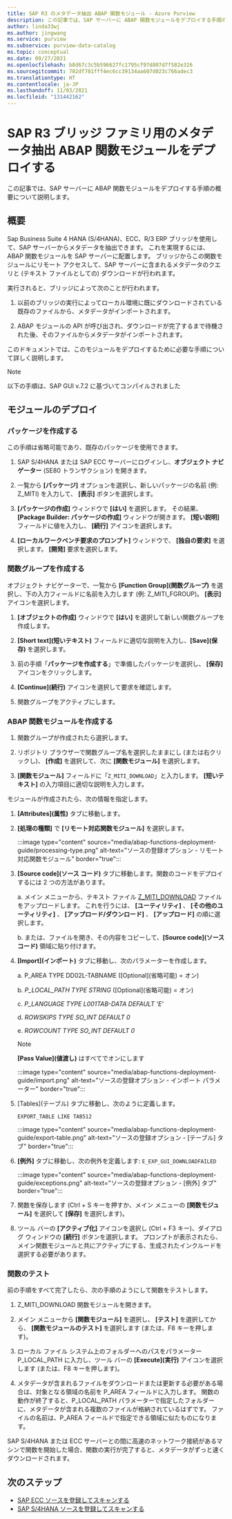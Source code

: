 ```yaml
---
title: SAP R3 のメタデータ抽出 ABAP 関数モジュール - Azure Purview
description: この記事では、SAP サーバーに ABAP 関数モジュールをデプロイする手順の概要について説明します
author: linda33wj
ms.author: jingwang
ms.service: purview
ms.subservice: purview-data-catalog
ms.topic: conceptual
ms.date: 09/27/2021
ms.openlocfilehash: b8d67c3c5b596627fc1795cf97d807d7f582e326
ms.sourcegitcommit: 702df701fff4ec6cc39134aa607d023c766adec3
ms.translationtype: HT
ms.contentlocale: ja-JP
ms.lasthandoff: 11/03/2021
ms.locfileid: "131442162"
---
```

# <a name="deploy-the-metadata-extraction-abap-function-module-for-the-sap-r3-family-of-bridges"></a>SAP R3 ブリッジ ファミリ用のメタデータ抽出 ABAP 関数モジュールをデプロイする

この記事では、SAP サーバーに ABAP 関数モジュールをデプロイする手順の概要について説明します。

## <a name="overview"></a>概要

Sap Business Suite 4 HANA (S/4HANA)、ECC、R/3 ERP ブリッジを使用して、SAP サーバーからメタデータを抽出できます。 これを実現するには、ABAP 関数モジュールを SAP サーバーに配置します。 ブリッジからこの関数モジュールにリモート アクセスして、SAP サーバーに含まれるメタデータのクエリと (テキスト ファイルとしての) ダウンロードが行われます。

実行されると、ブリッジによって次のことが行われます。

1. 以前のブリッジの実行によってローカル環境に既にダウンロードされている既存のファイルから、メタデータがインポートされます。

2. ABAP モジュールの API が呼び出され、ダウンロードが完了するまで待機された後、そのファイルからメタデータがインポートされます。

このドキュメントでは、このモジュールをデプロイするために必要な手順について詳しく説明します。

> [!Note]
> 以下の手順は、SAP GUI v.7.2 に基づいてコンパイルされました

## <a name="deployment-of-the-module"></a>モジュールのデプロイ

### <a name="create-a-package"></a>パッケージを作成する

この手順は省略可能であり、既存のパッケージを使用できます。

1. SAP S/4HANA または SAP ECC サーバーにログインし、**オブジェクト ナビゲーター** (SE80 トランザクション) を開きます。

2. 一覧から **[パッケージ]** オプションを選択し、新しいパッケージの名前 (例: Z\_MITI) を入力して、 **[表示]** ボタンを選択します。

3. **[パッケージの作成]** ウィンドウで **[はい]** を選択します。 その結果、 **[Package Builder: パッケージの作成]** ウィンドウが開きます。 **[短い説明]** フィールドに値を入力し、 **[続行]** アイコンを選択します。

4. **[ローカルワークベンチ要求のプロンプト]** ウィンドウで、 **[独自の要求]** を選択します。 **[開発]** 要求を選択します。

### <a name="create-a-function-group"></a>関数グループを作成する

オブジェクト ナビゲーターで、一覧から **[Function Group]\(関数グループ\)** を選択し、下の入力フィールドに名前を入力します (例: Z\_MITI\_FGROUP)。 **[表示]** アイコンを選択します。

1. **[オブジェクトの作成]** ウィンドウで **[はい]** を選択して新しい関数グループを作成します。

2. **[Short text]\(短いテキスト\)** フィールドに適切な説明を入力し、**[Save]\(保存\)** を選択します。

3. 前の手順「**パッケージを作成する**」で準備したパッケージを選択し、 **[保存]** アイコンをクリックします。

4. **[Continue]\(続行\)** アイコンを選択して要求を確認します。

5. 関数グループをアクティブにします。

### <a name="create-the-abap-function-module"></a>ABAP 関数モジュールを作成する

1. 関数グループが作成されたら選択します。

2. リポジトリ ブラウザーで関数グループ名を選択したままにし (または右クリックし)、 **[作成]** を選択して、次に **[関数モジュール]** を選択します。

3. **[関数モジュール]** フィールドに「`Z_MITI_DOWNLOAD`」と入力します。 **[短いテキスト]** の入力項目に適切な説明を入力します。

モジュールが作成されたら、次の情報を指定します。

1. **[Attributes]\(属性\)** タブに移動します。

2. **[処理の種類]** で **[リモート対応関数モジュール]** を選択します。

   :::image type="content" source="media/abap-functions-deployment-guide/processing-type.png" alt-text="ソースの登録オプション - リモート対応関数モジュール" border="true":::

3. **[Source code]\(ソース コード\)** タブに移動します。関数のコードをデプロイするには 2 つの方法があります。

   a. メイン メニューから、テキスト ファイル [Z\_MITI\_DOWNLOAD](https://github.com/Azure/Purview-Samples/tree/master/connectors/sap) ファイルをアップロードします。 これを行うには、 **[ユーティリティ]** 、 **[その他のユーティリティ]** 、 **[アップロード/ダウンロード]** 、 **[アップロード]** の順に選択します。

   b. または、ファイルを開き、その内容をコピーして、**[Source code]\(ソース コード\)** 領域に貼り付けます。

4. **[Import]\(インポート\)** タブに移動し、次のパラメーターを作成します。

   a.  P\_AREA TYPE DD02L-TABNAME ([Optional]\(省略可能\) = オン)

   b.  *P\_LOCAL\_PATH TYPE STRING* ([Optional]\(省略可能\) = オン)

   c.  *P\_LANGUAGE TYPE L001TAB-DATA DEFAULT \'E\'*

   d.  *ROWSKIPS TYPE SO\_INT DEFAULT 0*

   e.  *ROWCOUNT TYPE SO\_INT DEFAULT 0*

   > [!Note]
   > **[Pass Value]\(値渡し\)** はすべてでオンにします

   :::image type="content" source="media/abap-functions-deployment-guide/import.png" alt-text="ソースの登録オプション - インポート パラメーター" border="true":::

5. [Tables]\(テーブル\) タブに移動し、次のように定義します。

   `EXPORT_TABLE LIKE TAB512`

   :::image type="content" source="media/abap-functions-deployment-guide/export-table.png" alt-text="ソースの登録オプション - [テーブル] タブ" border="true":::

6. **[例外]** タブに移動し、次の例外を定義します: `E_EXP_GUI_DOWNLOADFAILED`

   :::image type="content" source="media/abap-functions-deployment-guide/exceptions.png" alt-text="ソースの登録オプション - [例外] タブ" border="true":::

7. 関数を保存します (Ctrl + S キーを押すか、メイン メニューの **[関数モジュール]** を選択して **[保存]** を選択します)。

8. ツール バーの **[アクティブ化]** アイコンを選択し (Ctrl + F3 キー)、ダイアログ ウィンドウの **[続行]** ボタンを選択します。 プロンプトが表示されたら、メイン関数モジュールと共にアクティブにする、生成されたインクルードを選択する必要があります。

### <a name="testing-the-function"></a>関数のテスト

前の手順をすべて完了したら、次の手順のようにして関数をテストします。

1. Z\_MITI\_DOWNLOAD 関数モジュールを開きます。

2. メイン メニューから **[関数モジュール]** を選択し、 **[テスト]** を選択してから、 **[関数モジュールのテスト]** を選択します (または、F8 キーを押します)。

3. ローカル ファイル システム上のフォルダーへのパスをパラメーター P\_LOCAL\_PATH に入力し、ツール バーの **[Execute]\(実行\)** アイコンを選択します (または、F8 キーを押します)。

4. メタデータが含まれるファイルをダウンロードまたは更新する必要がある場合は、対象となる領域の名前を P\_AREA フィールドに入力します。 関数の動作が終了すると、P\_LOCAL\_PATH パラメーターで指定したフォルダーに、メタデータが含まれる複数のファイルが格納されているはずです。 ファイルの名前は、P\_AREA フィールドで指定できる領域に似たものになります。

SAP S/4HANA または ECC サーバーとの間に高速のネットワーク接続があるマシンで関数を開始した場合、関数の実行が完了すると、メタデータがずっと速くダウンロードされます。

## <a name="next-steps"></a>次のステップ

- [SAP ECC ソースを登録してスキャンする](register-scan-sapecc-source.md)
- [SAP S/4HANA ソースを登録してスキャンする](register-scan-saps4hana-source.md)
